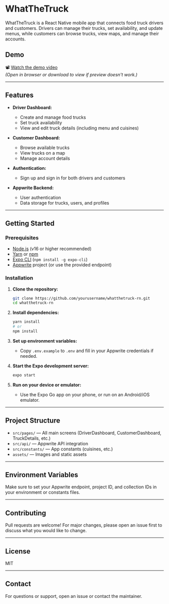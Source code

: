 # WhatTheTruck

WhatTheTruck is a React Native mobile app that connects food truck drivers and customers. Drivers can manage their trucks, set availability, and update menus, while customers can browse trucks, view maps, and manage their accounts.

## Demo

📽️ [Watch the demo video](demo/demo_video.mp4)  
*(Open in browser or download to view if preview doesn't work.)*

---

## Features

- **Driver Dashboard:**  
  - Create and manage food trucks  
  - Set truck availability  
  - View and edit truck details (including menu and cuisines)

- **Customer Dashboard:**  
  - Browse available trucks  
  - View trucks on a map  
  - Manage account details

- **Authentication:**  
  - Sign up and sign in for both drivers and customers

- **Appwrite Backend:**  
  - User authentication  
  - Data storage for trucks, users, and profiles

---

## Getting Started

### Prerequisites

- [Node.js](https://nodejs.org/) (v16 or higher recommended)
- [Yarn](https://yarnpkg.com/) or [npm](https://www.npmjs.com/)
- [Expo CLI](https://docs.expo.dev/get-started/installation/) (`npm install -g expo-cli`)
- [Appwrite](https://appwrite.io/) project (or use the provided endpoint)

### Installation

1. **Clone the repository:**
    ```sh
    git clone https://github.com/yourusername/whatthetruck-rn.git
    cd whatthetruck-rn
    ```

2. **Install dependencies:**
    ```sh
    yarn install
    # or
    npm install
    ```

3. **Set up environment variables:**
    - Copy `.env.example` to `.env` and fill in your Appwrite credentials if needed.


4. **Start the Expo development server:**
    ```sh
    expo start
    ```

5. **Run on your device or emulator:**
    - Use the Expo Go app on your phone, or run on an Android/iOS emulator.

---

## Project Structure

- `src/pages/` — All main screens (DriverDashboard, CustomerDashboard, TruckDetails, etc.)
- `src/api/` — Appwrite API integration
- `src/constants/` — App constants (cuisines, etc.)
- `assets/` — Images and static assets

---

## Environment Variables

Make sure to set your Appwrite endpoint, project ID, and collection IDs in your environment or constants files.

---

## Contributing

Pull requests are welcome! For major changes, please open an issue first to discuss what you would like to change.

---

## License

MIT

---

## Contact

For questions or support, open an issue or contact the maintainer.